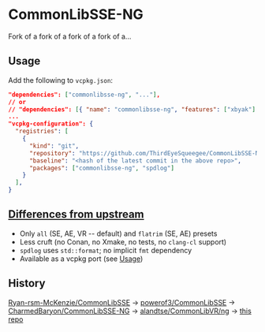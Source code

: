 # CommonLibSSE-NG

Fork of a fork of a fork of a fork of a...

## Usage

Add the following to `vcpkg.json`:

```json
"dependencies": ["commonlibsse-ng", "..."],
// or
// "dependencies": [{ "name": "commonlibsse-ng", "features": ["xbyak"] }, ...]
...
"vcpkg-configuration": {
  "registries": [
    {
      "kind": "git",
      "repository": "https://github.com/ThirdEyeSqueegee/CommonLibSSE-NG-vcpkg",
      "baseline": "<hash of the latest commit in the above repo>",
      "packages": ["commonlibsse-ng", "spdlog"]
    }
  ],
}
```

## [Differences from upstream](https://github.com/ThirdEyeSqueegee/CommonLibSSE-NG/compare/ng...main)

- Only `all` (SE, AE, VR -- default) and `flatrim` (SE, AE) presets
- Less cruft (no Conan, no Xmake, no tests, no `clang-cl` support)
- `spdlog` uses `std::format`; no implicit `fmt` dependency
- Available as a vcpkg port (see [Usage](#usage))

## History

[Ryan-rsm-McKenzie/CommonLibSSE](https://github.com/Ryan-rsm-McKenzie/CommonLibSSE) -> [powerof3/CommonLibSSE](https://github.com/powerof3/CommonLibSSE) -> [CharmedBaryon/CommonLibSSE-NG](https://github.com/CharmedBaryon/CommonLibSSE-NG) -> [alandtse/CommonLibVR/ng](https://github.com/alandtse/CommonLibVR/tree/ng) -> [this repo](#)

